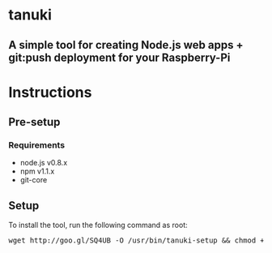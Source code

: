 # tanuki
## A simple tool for creating Node.js web apps + git:push deployment for your Raspberry-Pi

# Instructions

## Pre-setup

### Requirements
* node.js v0.8.x
* npm v1.1.x
* git-core


## Setup

To install the tool, run the following command as root:
<pre>wget http://goo.gl/SQ4UB -O /usr/bin/tanuki-setup && chmod +x /usr/bin/tanuki-setup</pre>


